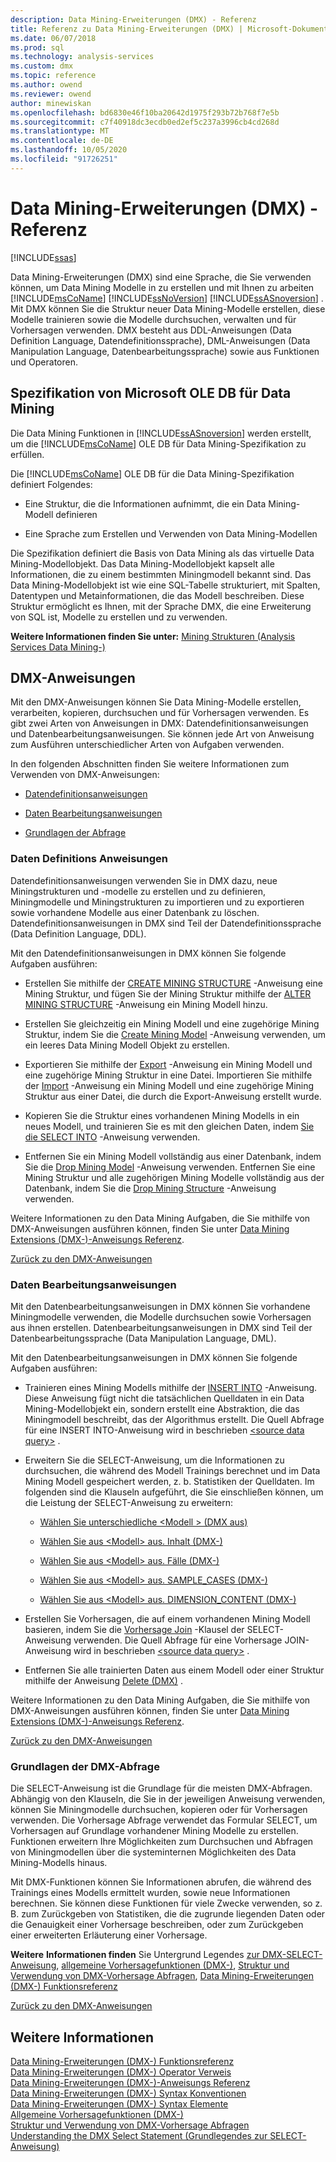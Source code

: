 ```yaml
---
description: Data Mining-Erweiterungen (DMX) - Referenz
title: Referenz zu Data Mining-Erweiterungen (DMX) | Microsoft-Dokumentation
ms.date: 06/07/2018
ms.prod: sql
ms.technology: analysis-services
ms.custom: dmx
ms.topic: reference
ms.author: owend
ms.reviewer: owend
author: minewiskan
ms.openlocfilehash: bd6830e46f10ba20642d1975f293b72b768f7e5b
ms.sourcegitcommit: c7f40918dc3ecdb0ed2ef5c237a3996cb4cd268d
ms.translationtype: MT
ms.contentlocale: de-DE
ms.lasthandoff: 10/05/2020
ms.locfileid: "91726251"
---
```

# <a name="data-mining-extensions-dmx-reference"></a>Data Mining-Erweiterungen (DMX) - Referenz
[!INCLUDE[ssas](../includes/applies-to-version/ssas.md)]

  Data Mining-Erweiterungen (DMX) sind eine Sprache, die Sie verwenden können, um Data Mining Modelle in zu erstellen und mit Ihnen zu arbeiten [!INCLUDE[msCoName](../includes/msconame-md.md)] [!INCLUDE[ssNoVersion](../includes/ssnoversion-md.md)] [!INCLUDE[ssASnoversion](../includes/ssasnoversion-md.md)] . Mit DMX können Sie die Struktur neuer Data Mining-Modelle erstellen, diese Modelle trainieren sowie die Modelle durchsuchen, verwalten und für Vorhersagen verwenden. DMX besteht aus DDL-Anweisungen (Data Definition Language, Datendefinitionssprache), DML-Anweisungen (Data Manipulation Language, Datenbearbeitungssprache) sowie aus Funktionen und Operatoren.  
  
## <a name="microsoft-ole-db-for-data-mining-specification"></a>Spezifikation von Microsoft OLE DB für Data Mining  
 Die Data Mining Funktionen in [!INCLUDE[ssASnoversion](../includes/ssasnoversion-md.md)] werden erstellt, um die [!INCLUDE[msCoName](../includes/msconame-md.md)] OLE DB für Data Mining-Spezifikation zu erfüllen.  
  
 Die [!INCLUDE[msCoName](../includes/msconame-md.md)] OLE DB für die Data Mining-Spezifikation definiert Folgendes:  
  
-   Eine Struktur, die die Informationen aufnimmt, die ein Data Mining-Modell definieren  
  
-   Eine Sprache zum Erstellen und Verwenden von Data Mining-Modellen  
  
 Die Spezifikation definiert die Basis von Data Mining als das virtuelle Data Mining-Modellobjekt. Das Data Mining-Modellobjekt kapselt alle Informationen, die zu einem bestimmten Miningmodell bekannt sind. Das Data Mining-Modellobjekt ist wie eine SQL-Tabelle strukturiert, mit Spalten, Datentypen und Metainformationen, die das Modell beschreiben. Diese Struktur ermöglicht es Ihnen, mit der Sprache DMX, die eine Erweiterung von SQL ist, Modelle zu erstellen und zu verwenden.  
  
 **Weitere Informationen finden Sie unter:** [Mining Strukturen &#40;Analysis Services Data Mining-&#41;](/analysis-services/data-mining/mining-structures-analysis-services-data-mining)  
  
##  <a name="dmx-statements"></a><a name="BKMK_DMXStatements"></a> DMX-Anweisungen  
 Mit den DMX-Anweisungen können Sie Data Mining-Modelle erstellen, verarbeiten, kopieren, durchsuchen und für Vorhersagen verwenden. Es gibt zwei Arten von Anweisungen in DMX: Datendefinitionsanweisungen und Datenbearbeitungsanweisungen. Sie können jede Art von Anweisung zum Ausführen unterschiedlicher Arten von Aufgaben verwenden.  
  
 In den folgenden Abschnitten finden Sie weitere Informationen zum Verwenden von DMX-Anweisungen:  
  
-   [Datendefinitionsanweisungen](#BKMK_DDL)  
  
-   [Daten Bearbeitungsanweisungen](#BKMK_DML)  
  
-   [Grundlagen der Abfrage](#BKMK_Queries)  
  
###  <a name="data-definition-statements"></a><a name="BKMK_DDL"></a> Daten Definitions Anweisungen  
 Datendefinitionsanweisungen verwenden Sie in DMX dazu, neue Miningstrukturen und -modelle zu erstellen und zu definieren, Miningmodelle und Miningstrukturen zu importieren und zu exportieren sowie vorhandene Modelle aus einer Datenbank zu löschen. Datendefinitionsanweisungen in DMX sind Teil der Datendefinitionssprache (Data Definition Language, DDL).  
  
 Mit den Datendefinitionsanweisungen in DMX können Sie folgende Aufgaben ausführen:  
  
-   Erstellen Sie mithilfe der [CREATE MINING STRUCTURE](../dmx/create-mining-structure-dmx.md) -Anweisung eine Mining Struktur, und fügen Sie der Mining Struktur mithilfe der [ALTER MINING STRUCTURE](../dmx/alter-mining-structure-dmx.md) -Anweisung ein Mining Modell hinzu.  
  
-   Erstellen Sie gleichzeitig ein Mining Modell und eine zugehörige Mining Struktur, indem Sie die [Create Mining Model](../dmx/create-mining-model-dmx.md) -Anweisung verwenden, um ein leeres Data Mining Modell Objekt zu erstellen.  
  
-   Exportieren Sie mithilfe der [Export](../dmx/export-dmx.md) -Anweisung ein Mining Modell und eine zugehörige Mining Struktur in eine Datei. Importieren Sie mithilfe der [Import](../dmx/import-dmx.md) -Anweisung ein Mining Modell und eine zugehörige Mining Struktur aus einer Datei, die durch die Export-Anweisung erstellt wurde.  
  
-   Kopieren Sie die Struktur eines vorhandenen Mining Modells in ein neues Modell, und trainieren Sie es mit den gleichen Daten, indem [Sie die SELECT INTO](../dmx/select-into-dmx.md) -Anweisung verwenden.  
  
-   Entfernen Sie ein Mining Modell vollständig aus einer Datenbank, indem Sie die [Drop Mining Model](../dmx/drop-mining-model-dmx.md) -Anweisung verwenden. Entfernen Sie eine Mining Struktur und alle zugehörigen Mining Modelle vollständig aus der Datenbank, indem Sie die [Drop Mining Structure](../dmx/drop-mining-structure-dmx.md) -Anweisung verwenden.  
  
 Weitere Informationen zu den Data Mining Aufgaben, die Sie mithilfe von DMX-Anweisungen ausführen können, finden Sie unter [Data Mining Extensions &#40;DMX-&#41;-Anweisungs Referenz](../dmx/data-mining-extensions-dmx-statements.md).  
  
 [Zurück zu den DMX-Anweisungen](#BKMK_DMXStatements)  
  
###  <a name="data-manipulation-statements"></a><a name="BKMK_DML"></a> Daten Bearbeitungsanweisungen  
 Mit den Datenbearbeitungsanweisungen in DMX können Sie vorhandene Miningmodelle verwenden, die Modelle durchsuchen sowie Vorhersagen aus ihnen erstellen. Datenbearbeitungsanweisungen in DMX sind Teil der Datenbearbeitungssprache (Data Manipulation Language, DML).  
  
 Mit den Datenbearbeitungsanweisungen in DMX können Sie folgende Aufgaben ausführen:  
  
-   Trainieren eines Mining Modells mithilfe der [INSERT INTO](../dmx/insert-into-dmx.md) -Anweisung. Diese Anweisung fügt nicht die tatsächlichen Quelldaten in ein Data Mining-Modellobjekt ein, sondern erstellt eine Abstraktion, die das Miningmodell beschreibt, das der Algorithmus erstellt. Die Quell Abfrage für eine INSERT INTO-Anweisung wird in beschrieben [\<source data query>](../dmx/source-data-query.md) .  
  
-   Erweitern Sie die SELECT-Anweisung, um die Informationen zu durchsuchen, die während des Modell Trainings berechnet und im Data Mining Modell gespeichert werden, z. b. Statistiken der Quelldaten. Im folgenden sind die Klauseln aufgeführt, die Sie einschließen können, um die Leistung der SELECT-Anweisung zu erweitern:  
  
    -   [Wählen Sie unterschiedliche &#60;Modell &#62; &#40;DMX aus&#41;](../dmx/select-distinct-from-model-dmx.md)  
  
    -   [Wählen Sie aus &#60;Modell&#62; aus. Inhalt &#40;DMX-&#41;](../dmx/select-from-model-content-dmx.md)  
  
    -   [Wählen Sie aus &#60;Modell&#62; aus. Fälle &#40;DMX-&#41;](../dmx/select-from-model-cases-dmx.md)  
  
    -   [Wählen Sie aus &#60;Modell&#62; aus. SAMPLE_CASES &#40;DMX-&#41;](../dmx/select-from-model-sample-cases-dmx.md)  
  
    -   [Wählen Sie aus &#60;Modell&#62; aus. DIMENSION_CONTENT &#40;DMX-&#41;](../dmx/select-from-model-dimension-content-dmx.md)  
  
-   Erstellen Sie Vorhersagen, die auf einem vorhandenen Mining Modell basieren, indem Sie die [Vorhersage Join](../dmx/select-from-model-prediction-join-dmx.md) -Klausel der SELECT-Anweisung verwenden. Die Quell Abfrage für eine Vorhersage JOIN-Anweisung wird in beschrieben [\<source data query>](../dmx/source-data-query.md) .  
  
-   Entfernen Sie alle trainierten Daten aus einem Modell oder einer Struktur mithilfe der Anweisung [Delete &#40;DMX&#41;](../dmx/delete-dmx.md) .  
  
 Weitere Informationen zu den Data Mining Aufgaben, die Sie mithilfe von DMX-Anweisungen ausführen können, finden Sie unter [Data Mining Extensions &#40;DMX-&#41;-Anweisungs Referenz](../dmx/data-mining-extensions-dmx-statements.md).  
  
 [Zurück zu den DMX-Anweisungen](#BKMK_DMXStatements)  
  
###  <a name="dmx-query-fundamentals"></a><a name="BKMK_Queries"></a> Grundlagen der DMX-Abfrage  
 Die SELECT-Anweisung ist die Grundlage für die meisten DMX-Abfragen. Abhängig von den Klauseln, die Sie in der jeweiligen Anweisung verwenden, können Sie Miningmodelle durchsuchen, kopieren oder für Vorhersagen verwenden. Die Vorhersage Abfrage verwendet das Formular SELECT, um Vorhersagen auf Grundlage vorhandener Mining Modelle zu erstellen. Funktionen erweitern Ihre Möglichkeiten zum Durchsuchen und Abfragen von Miningmodellen über die systeminternen Möglichkeiten des Data Mining-Modells hinaus.  
  
 Mit DMX-Funktionen können Sie Informationen abrufen, die während des Trainings eines Modells ermittelt wurden, sowie neue Informationen berechnen. Sie können diese Funktionen für viele Zwecke verwenden, so z. B. zum Zurückgeben von Statistiken, die die zugrunde liegenden Daten oder die Genauigkeit einer Vorhersage beschreiben, oder zum Zurückgeben einer erweiterten Erläuterung einer Vorhersage.  
  
 **Weitere**  **Informationen finden** Sie Untergrund Legendes [zur DMX-SELECT-Anweisung](../dmx/understanding-the-dmx-select-statement.md), [allgemeine Vorhersagefunktionen &#40;DMX-&#41;](../dmx/general-prediction-functions-dmx.md), [Struktur und Verwendung von DMX-Vorhersage Abfragen](../dmx/structure-and-usage-of-dmx-prediction-queries.md), [Data Mining-Erweiterungen &#40;DMX-&#41; Funktionsreferenz](../dmx/data-mining-extensions-dmx-function-reference.md)  
  
 [Zurück zu den DMX-Anweisungen](#BKMK_DMXStatements)  
  
## <a name="see-also"></a>Weitere Informationen  
 [Data Mining-Erweiterungen &#40;DMX-&#41; Funktionsreferenz](../dmx/data-mining-extensions-dmx-function-reference.md)   
 [Data Mining-Erweiterungen &#40;DMX-&#41; Operator Verweis](../dmx/data-mining-extensions-dmx-operator-reference.md)   
 [Data Mining-Erweiterungen &#40;DMX-&#41;-Anweisungs Referenz](../dmx/data-mining-extensions-dmx-statements.md)   
 [Data Mining-Erweiterungen &#40;DMX-&#41; Syntax Konventionen](../dmx/data-mining-extensions-dmx-syntax-conventions.md)   
 [Data Mining-Erweiterungen &#40;DMX-&#41; Syntax Elemente](../dmx/data-mining-extensions-dmx-syntax-elements.md)   
 [Allgemeine Vorhersagefunktionen &#40;DMX-&#41;](../dmx/general-prediction-functions-dmx.md)   
 [Struktur und Verwendung von DMX-Vorhersage Abfragen](../dmx/structure-and-usage-of-dmx-prediction-queries.md)   
 [Understanding the DMX Select Statement (Grundlegendes zur SELECT-Anweisung)](../dmx/understanding-the-dmx-select-statement.md)  
  
